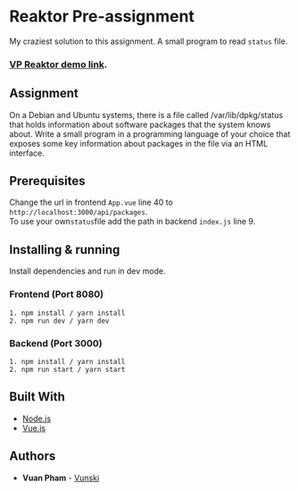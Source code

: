 # Reaktor Pre-assignment

My craziest solution to this assignment. A small program to read `status` file.

### [VP Reaktor demo link](https://vuanpham.me/reaktor).

## Assignment

On a Debian and Ubuntu systems, there is a file called /var/lib/dpkg/status that holds information about software packages that the system knows about. Write a small program in a programming language of your choice that exposes some key information about packages in the file via an HTML interface.

## Prerequisites

Change the url in frontend `App.vue` line 40 to `http://localhost:3000/api/packages`.\
To use your own`status`file add the path in backend `index.js` line 9.

## Installing & running

Install dependencies and run in dev mode.

### Frontend (Port 8080)
```
1. npm install / yarn install
2. npm run dev / yarn dev
```
### Backend (Port 3000)
```
1. npm install / yarn install
2. npm run start / yarn start
```

## Built With

- [Node.js](https://nodejs.org/en/)
- [Vue.js](https://vuejs.org/)

## Authors

- **Vuan Pham** - [Vunski](https://github.com/vunski)
